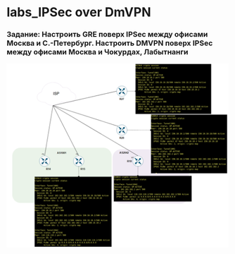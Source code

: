 # labs_IPSec over DmVPN

###  Задание: Настроить GRE поверх IPSec между офисами Москва и С.-Петербург. Настроить DMVPN поверх IPSec между офисами Москва и Чокурдах, Лабытнанги

![](https://github.com/gerasev1992/otus_NEP_24-25/blob/main/labs/IPSEC/2025-04-13_23-47-47.png)
